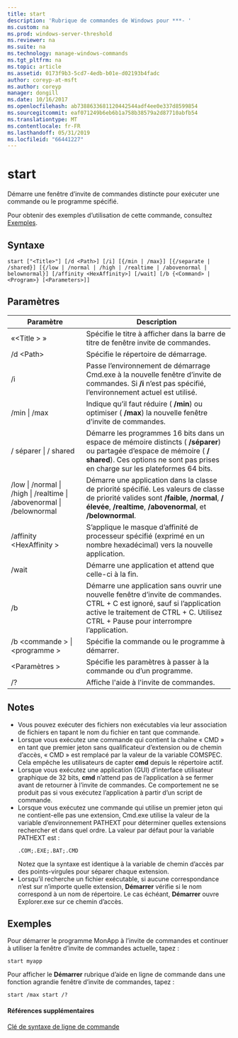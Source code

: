 ```yaml
---
title: start
description: 'Rubrique de commandes de Windows pour ***- '
ms.custom: na
ms.prod: windows-server-threshold
ms.reviewer: na
ms.suite: na
ms.technology: manage-windows-commands
ms.tgt_pltfrm: na
ms.topic: article
ms.assetid: 0173f9b3-5cd7-4edb-b01e-d02193b4fadc
author: coreyp-at-msft
ms.author: coreyp
manager: dongill
ms.date: 10/16/2017
ms.openlocfilehash: ab7388633681120442544adf4ee0e337d8599854
ms.sourcegitcommit: eaf071249b6eb6b1a758b38579a2d87710abfb54
ms.translationtype: MT
ms.contentlocale: fr-FR
ms.lasthandoff: 05/31/2019
ms.locfileid: "66441227"
---
```

# <a name="start"></a>start



Démarre une fenêtre d’invite de commandes distincte pour exécuter une commande ou le programme spécifié.

Pour obtenir des exemples d’utilisation de cette commande, consultez [Exemples](#BKMK_examples).

## <a name="syntax"></a>Syntaxe

```
start ["<Title>"] [/d <Path>] [/i] [{/min | /max}] [{/separate | /shared}] [{/low | /normal | /high | /realtime | /abovenormal | belownormal}] [/affinity <HexAffinity>] [/wait] [/b {<Command> | <Program>} [<Parameters>]]
```

## <a name="parameters"></a>Paramètres

|Paramètre|Description|
|---------|-----------|
|«\<Title > »|Spécifie le titre à afficher dans la barre de titre de fenêtre invite de commandes.|
|/d \<Path>|Spécifie le répertoire de démarrage.|
|/i|Passe l’environnement de démarrage Cmd.exe à la nouvelle fenêtre d’invite de commandes. Si **/i** n’est pas spécifié, l’environnement actuel est utilisé.|
|/min \| /max|Indique qu’il faut réduire ( **/min**) ou optimiser ( **/max**) la nouvelle fenêtre d’invite de commandes.|
|/ séparer \| / shared|Démarre les programmes 16 bits dans un espace de mémoire distincts ( **/séparer**) ou partagée d’espace de mémoire ( **/ shared**). Ces options ne sont pas prises en charge sur les plateformes 64 bits.|
|/low \| /normal \| /high \| /realtime \| /abovenormal \| /belownormal|Démarre une application dans la classe de priorité spécifié. Les valeurs de classe de priorité valides sont **/faible**, **/normal**, **/élevée**, **/realtime**, **/abovenormal**, et **/belownormal**.|
|/affinity \<HexAffinity >|S’applique le masque d’affinité de processeur spécifié (exprimé en un nombre hexadécimal) vers la nouvelle application.|
|/wait|Démarre une application et attend que celle-ci à la fin.|
|/b|Démarre une application sans ouvrir une nouvelle fenêtre d’invite de commandes. CTRL + C est ignoré, sauf si l’application active le traitement de CTRL + C. Utilisez CTRL + Pause pour interrompre l’application.|
|/b \<commande > \| \<programme >|Spécifie la commande ou le programme à démarrer.|
|\<Paramètres >|Spécifie les paramètres à passer à la commande ou d’un programme.|
|/?|Affiche l'aide à l'invite de commandes.|

## <a name="remarks"></a>Notes

- Vous pouvez exécuter des fichiers non exécutables via leur association de fichiers en tapant le nom du fichier en tant que commande.
- Lorsque vous exécutez une commande qui contient la chaîne « CMD » en tant que premier jeton sans qualificateur d’extension ou de chemin d’accès, « CMD » est remplacé par la valeur de la variable COMSPEC. Cela empêche les utilisateurs de capter **cmd** depuis le répertoire actif.
- Lorsque vous exécutez une application (GUI) d’interface utilisateur graphique de 32 bits, **cmd** n’attend pas de l’application à se fermer avant de retourner à l’invite de commandes. Ce comportement ne se produit pas si vous exécutez l’application à partir d’un script de commande.
- Lorsque vous exécutez une commande qui utilise un premier jeton qui ne contient-elle pas une extension, Cmd.exe utilise la valeur de la variable d’environnement PATHEXT pour déterminer quelles extensions rechercher et dans quel ordre. La valeur par défaut pour la variable PATHEXT est :  
  ```
  .COM;.EXE;.BAT;.CMD 
  ```  
  Notez que la syntaxe est identique à la variable de chemin d’accès par des points-virgules pour séparer chaque extension.
- Lorsqu’il recherche un fichier exécutable, si aucune correspondance n’est sur n’importe quelle extension, **Démarrer** vérifie si le nom correspond à un nom de répertoire. Le cas échéant, **Démarrer** ouvre Explorer.exe sur ce chemin d’accès.

## <a name="BKMK_examples"></a>Exemples

Pour démarrer le programme MonApp à l’invite de commandes et continuer à utiliser la fenêtre d’invite de commandes actuelle, tapez :
```
start myapp 
```
Pour afficher le **Démarrer** rubrique d’aide en ligne de commande dans une fonction agrandie fenêtre d’invite de commandes, tapez :
```
start /max start /?
```

#### <a name="additional-references"></a>Références supplémentaires

[Clé de syntaxe de ligne de commande](command-line-syntax-key.md)
